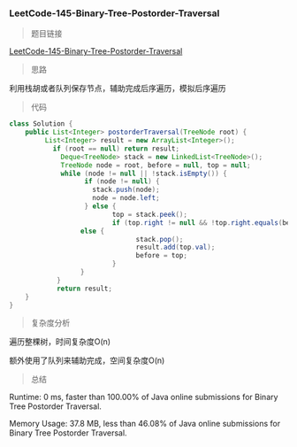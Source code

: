 ### LeetCode-145-Binary-Tree-Postorder-Traversal

> 题目链接

[LeetCode-145-Binary-Tree-Postorder-Traversal](https://leetcode.com/problems/binary-tree-postorder-traversal/)

> 思路

利用栈胡或者队列保存节点，辅助完成后序遍历，模拟后序遍历

> 代码

```java
class Solution {
    public List<Integer> postorderTraversal(TreeNode root) {
         List<Integer> result = new ArrayList<Integer>();
	       if (root == null) return result;
		     Deque<TreeNode> stack = new LinkedList<TreeNode>();
		     TreeNode node = root, before = null, top = null;
		     while (node != null || !stack.isEmpty()) {
			       if (node != null) {
				     stack.push(node);
				     node = node.left;
			       } else {
				          top = stack.peek();
				          if (top.right != null && !top.right.equals(before)) node = top.right;
                  else {
					            stack.pop();
					            result.add(top.val);
					            before = top;
				          }
			      }
		    }
		    return result;
    }
}
```

> 复杂度分析

遍历整棵树，时间复杂度O(n)

额外使用了队列来辅助完成，空间复杂度O(n)

> 总结

Runtime: 0 ms, faster than 100.00% of Java online submissions for Binary Tree Postorder Traversal.

Memory Usage: 37.8 MB, less than 46.08% of Java online submissions for Binary Tree Postorder Traversal.
